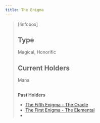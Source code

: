```yaml
---
title: The Enigma
---
```

>[!infobox]
>## **Type**
>Magical, Honorific
>## **Current Holders**
>Mana
>## 
>**Past Holders**
>- [The Fifth Enigma - The Oracle](https://www.worldanvil.com/w/asteria-janfrederick15/a/the-fifth-enigma---the-oracle-person)
>- [The First Enigma - The Elemental](https://www.worldanvil.com/w/asteria-janfrederick15/a/the-first-enigma---the-elemental-person)
>- 

